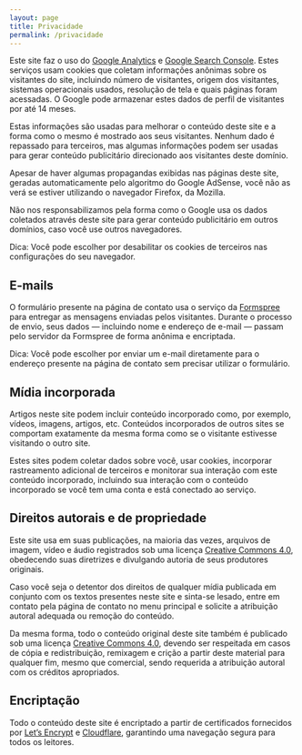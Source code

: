 ```yaml
---
layout: page
title: Privacidade
permalink: /privacidade
---
```


Este site faz o uso do  [Google Analytics](https://analytics.google.com/analytics/web/)  e  [Google Search Console](https://search.google.com/search-console/). Estes serviços usam cookies que coletam informações anônimas sobre os visitantes do site, incluindo número de visitantes, origem dos visitantes, sistemas operacionais usados, resolução de tela e quais páginas foram acessadas. O Google pode armazenar estes dados de perfil de visitantes por até 14 meses.

Estas informações são usadas para melhorar o conteúdo deste site e a forma como o mesmo é mostrado aos seus visitantes. Nenhum dado é repassado para terceiros, mas algumas informações podem ser usadas para gerar conteúdo publicitário direcionado aos visitantes deste domínio.

Apesar de haver algumas propagandas exibidas nas páginas deste site, geradas automaticamente pelo algoritmo do Google AdSense, você não as verá se estiver utilizando o navegador Firefox, da Mozilla.

Não nos responsabilizamos pela forma como o Google usa os dados coletados através deste site para gerar conteúdo publicitário em outros domínios, caso você use outros navegadores.

Dica: Você pode escolher por desabilitar os cookies de terceiros nas configurações do seu navegador.

## E-mails

O formulário presente na página de contato usa o serviço da  [Formspree](https://formspree.io/)  para entregar as mensagens enviadas pelos visitantes. Durante o processo de envio, seus dados — incluindo nome e endereço de e-mail — passam pelo servidor da Formspree de forma anônima e encriptada.

Dica: Você pode escolher por enviar um e-mail diretamente para o endereço presente na página de contato sem precisar utilizar o formulário.

## Mídia incorporada

Artigos neste site podem incluir conteúdo incorporado como, por exemplo, vídeos, imagens, artigos, etc. Conteúdos incorporados de outros sites se comportam exatamente da mesma forma como se o visitante estivesse visitando o outro site.

Estes sites podem coletar dados sobre você, usar cookies, incorporar rastreamento adicional de terceiros e monitorar sua interação com este conteúdo incorporado, incluindo sua interação com o conteúdo incorporado se você tem uma conta e está conectado ao serviço.

## Direitos autorais e de propriedade

Este site usa em suas publicações, na maioria das vezes, arquivos de imagem, vídeo e áudio registrados sob uma licença  [Creative Commons 4.0](https://creativecommons.org/licenses/by/4.0/deed.pt_BR), obedecendo suas diretrizes e divulgando autoria de seus produtores originais.

Caso você seja o detentor dos direitos de qualquer mídia publicada em conjunto com os textos presentes neste site e sinta-se lesado, entre em contato pela página de contato no menu principal e solicite a atribuição autoral adequada ou remoção do conteúdo.

Da mesma forma, todo o conteúdo original deste site também é publicado sob uma licença  [Creative Commons 4.0](https://creativecommons.org/licenses/by/4.0/deed.pt_BR), devendo ser respeitada em casos de cópia e redistribuição, remixagem e crição a partir deste material para qualquer fim, mesmo que comercial, sendo requerida a atribuição autoral com os créditos apropriados.

## Encriptação

Todo o conteúdo deste site é encriptado a partir de certificados fornecidos por  [Let’s Encrypt](https://letsencrypt.org/)  e  [Cloudflare](https://cloudflare.com/), garantindo uma navegação segura para todos os leitores.
